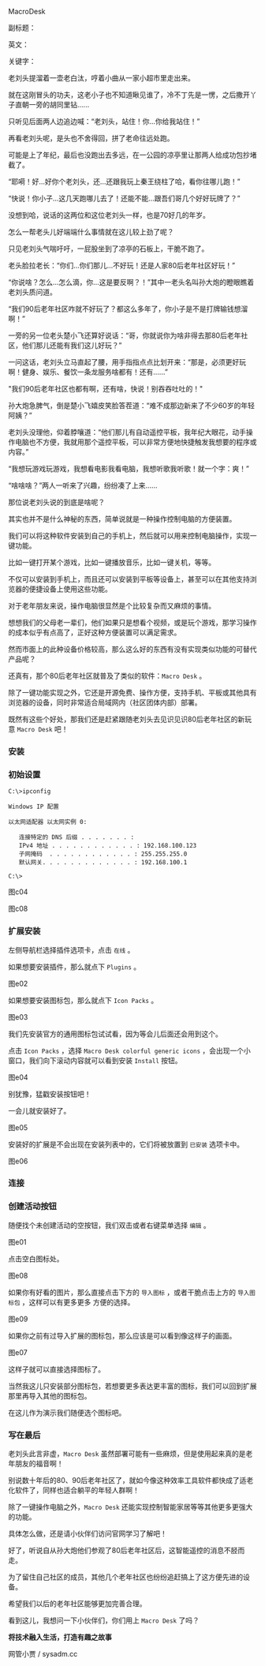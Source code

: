 MacroDesk

副标题：

英文：

关键字：



老刘头提溜着一壶老白汰，哼着小曲从一家小超市里走出来。

就在这刚冒头的功夫，这老小子也不知道瞅见谁了，冷不丁先是一愣，之后撒开丫子直朝一旁的胡同里钻......



只听见后面两人边追边喊：“老刘头，站住！你...你给我站住！”

再看老刘头呢，是头也不舍得回，拼了老命往远处跑。

可能是上了年纪，最后也没跑出去多远，在一公园的凉亭里让那两人给成功包抄堵截了。



“耶嗬！好...好你个老刘头，还...还跟我玩上秦王绕柱了哈，看你往哪儿跑！”

“快说！你小子...这几天跑哪儿去了！还能不能...跟吾们哥几个好好玩牌了？”



没想到哈，说话的这两位和这位老刘头一样，也是70好几的年岁。

怎么一帮老头儿好端端什么事情就在这儿较上劲了呢？



只见老刘头气喘吁吁，一屁股坐到了凉亭的石板上，干脆不跑了。

老头脸拉老长：“你们...你们那儿...不好玩！还是人家80后老年社区好玩！”



“你说啥？怎么...怎么滴，你...这是要反啊？！”其中一老头名叫孙大炮的瞪眼瞧着老刘头质问道。

“我们90后老年社区咋就不好玩了？都这么多年了，你小子是不是打牌输钱想溜啊！”

一旁的另一位老头楚小飞还算好说话：“哥，你就说你为啥非得去那80后老年社区，他们那儿还能有我们这儿好玩？”



一问这话，老刘头立马直起了腰，用手指指点点比划开来：“那是，必须更好玩啊！健身、娱乐、餐饮一条龙服务啥都有！还有......”

"我们90后老年社区也都有啊，还有啥，快说！别吞吞吐吐的！"

孙大炮急脾气，倒是楚小飞嬉皮笑脸答茬道：“难不成那边新来了不少60岁的年轻阿姨？”



老刘头没理他，仰着脖嚷道：“他们那儿有自动遥控平板，我年纪大眼花，动手操作电脑也不方便，我就用那个遥控平板，可以非常方便地快捷触发我想要的程序或内容。”

“我想玩游戏玩游戏，我想看电影我看电脑，我想听歌我听歌！就一个字：爽！”

“啥啥啥？”两人一听来了兴趣，纷纷凑了上来......



那位说老刘头说的到底是啥呢？

其实也并不是什么神秘的东西，简单说就是一种操作控制电脑的方便装置。

我们可以将这种软件安装到自己的手机上，然后就可以用来控制电脑操作，实现一键功能。

比如一键打开某个游戏，比如一键播放音乐，比如一键关机，等等。

不仅可以安装到手机上，而且还可以安装到平板等设备上，甚至可以在其他支持浏览器的便捷设备上使用这些功能。

对于老年朋友来说，操作电脑很显然是个比较复杂而又麻烦的事情。

想想我们的父母老一辈们，他们如果只是想看个视频，或是玩个游戏，那学习操作的成本似乎有点高了，正好这种方便装置可以满足需求。



然而市面上的此种设备价格较高，那么这么好的东西有没有实现类似功能的可替代产品呢？

还真有，那个80后老年社区就普及了类似的软件：`Macro Desk` 。

除了一键功能实现之外，它还是开源免费、操作方便，支持手机、平板或其他具有浏览器的设备，同时非常适合局域网内（社区团体内部）部署。

既然有这些个好处，那我们还是赶紧跟随老刘头去见识见识80后老年社区的新玩意 `Macro Desk` 吧！



















### 安装







### 初始设置





```
C:\>ipconfig

Windows IP 配置

以太网适配器 以太网实例 0:

   连接特定的 DNS 后缀 . . . . . . . :
   IPv4 地址 . . . . . . . . . . . . : 192.168.100.123
   子网掩码  . . . . . . . . . . . . : 255.255.255.0
   默认网关. . . . . . . . . . . . . : 192.168.100.1

C:\>
```





图c04

图c08



### 扩展安装

左侧导航栏选择插件选项卡，点击 `在线` 。

如果想要安装插件，那么就点下 `Plugins` 。

图e02



如果想要安装图标包，那么就点下 `Icon Packs` 。

图e03



我们先安装官方的通用图标包试试看，因为等会儿后面还会用到这个。

点击 `Icon Packs` ，选择 `Macro Desk colorful generic icons` ，会出现一个小窗口，我们向下滚动内容就可以看到安装 `Install` 按钮。

图e04



别犹豫，猛戳安装按钮吧！

一会儿就安装好了。

图e05



安装好的扩展是不会出现在安装列表中的，它们将被放置到 `已安装` 选项卡中。

图e06







### 连接







### 创建活动按钮



随便找个未创建活动的空按钮，我们双击或者右键菜单选择 `编辑` 。

图e01



点击空白图标处。

图e08



如果你有好看的图片，那么直接点击下方的 `导入图标` ，或者干脆点击上方的 `导入图标包` ，这样可以有更多更多 方便的选择。

图e09



如果你之前有过导入扩展的图标包，那么应该是可以看到像这样子的画面。

图e07



这样子就可以直接选择图标了。

当然我这儿只安装部分图标包，若想要更多表达更丰富的图标，我们可以回到扩展那里再导入其他的图标包。

在这儿作为演示我们随便选个图标吧。







### 写在最后

老刘头此言非虚，`Macro Desk` 虽然部署可能有一些麻烦，但是使用起来真的是老年朋友的福音啊！

别说数十年后的80、90后老年社区了，就如今像这种效率工具软件都快成了适老化软件了，同样也适合躺平的年轻人群啊！

除了一键操作电脑之外，`Macro Desk` 还能实现控制智能家居等等其他更多更强大的功能。

具体怎么做，还是请小伙伴们访问官网学习了解吧！

好了，听说自从孙大炮他们参观了80后老年社区后，这智能遥控的消息不胫而走。

为了留住自己社区的成员，其他几个老年社区也纷纷追赶搞上了这方便先进的设备。

希望我们以后的老年社区能够更加完善合理。

看到这儿，我想问一下小伙伴们，你们用上 `Macro Desk` 了吗？





**将技术融入生活，打造有趣之故事**

网管小贾 / sysadm.cc